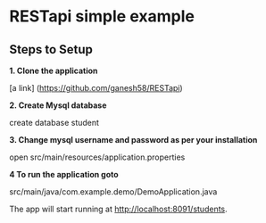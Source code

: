 # RESTapi  simple example

## Steps to Setup


**1. Clone the application**


[a link] (https://github.com/ganesh58/RESTapi)


**2. Create Mysql database**


create database student


**3. Change mysql username and password as per your installation**



open src/main/resources/application.properties



**4 To run the application goto**

src/main/java/com.example.demo/DemoApplication.java


The app will start running at <http://localhost:8091/students>.

 
